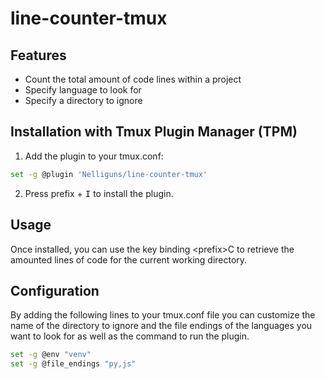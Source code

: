 # line-counter-tmux

## Features

* Count the total amount of code lines within a project
* Specify language to look for
* Specify a directory to ignore

## Installation with Tmux Plugin Manager (TPM)

1. Add the plugin to your tmux.conf:
```bash
set -g @plugin 'Nelliguns/line-counter-tmux'
```
2. Press prefix + <kbd>I</kbd> to install the plugin.

## Usage

Once installed, you can use the key binding \<prefix>C to retrieve the amounted lines of code for the current working directory.

## Configuration

By adding the following lines to your tmux.conf file you can customize the name of the directory to ignore and the file endings of the languages you want to look for as well as the command to run the plugin. 

```bash
set -g @env "venv"
set -g @file_endings "py,js"
```
